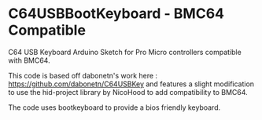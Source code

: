 # C64USBBootKeyboard - BMC64 Compatible
C64 USB Keyboard Arduino Sketch for Pro Micro controllers compatible with BMC64.

This code is based off dabonetn's work here : https://github.com/dabonetn/C64USBKey and features a slight modification to use the hid-project library by NicoHood to add compatibility to BMC64.

The code uses bootkeyboard to provide a bios friendly keyboard.
